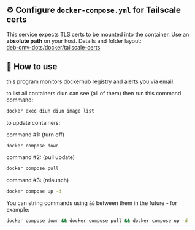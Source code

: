 ## ⚙️ Configure `docker-compose.yml` for Tailscale certs

This service expects TLS certs to be mounted into the container. Use an **absolute path** on your host. Details and folder layout:  
[deb-omv-dots/docker/tailscale-certs](https://github.com/dillacorn/deb-omv-dots/tree/main/docker/tailscale-certs)

## 🚀 How to use

this program monitors dockerhub registry and alerts you via email.

to list all containers diun can see (all of them) then run this command
command:
```bash
docker exec diun diun image list
```

to update containers:

command #1: (turn off)
```bash
docker compose down
```

command #2: (pull update)
```bash
docker compose pull
```

command #3: (relaunch)
```bash
docker compose up -d
```

You can string commands using `&&` between them in the future - for example:
```bash
docker compose down && docker compose pull && docker compose up -d
```
